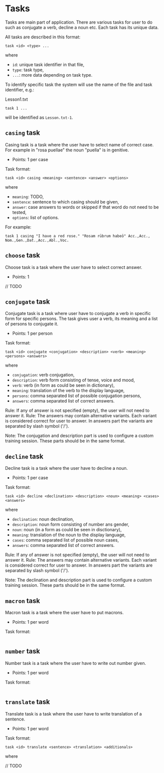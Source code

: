 # Tasks

Tasks are main part of application. There are various tasks for user to do
such as conjugate a verb, decline a noun etc. Each task has its unique data.

All tasks are described in this format:
```
task <id> <type> ...
```
where
 - `id`: unique task identifier in that file,
 - `type`: task type,
 - `...`: more data depending on task type.

To identify specific task the system will use the name of the file and task identifier, e.g.:

Lesson1.txt
```
task 1 ...
```
will be identified as `Lesson.txt-1`.

## `casing` task

Casing task is a task where the user have to select name of correct case. For example in "rosa puellae" the noun "puella" is in genitive.

 - Points: 1 per case

Task format:
```
task <id> casing <meaning> <sentence> <answer> <options>
```
where
 - `meaning`: TODO,
 - `sentence`: sentence to which casing should be given,
 - `answer`: case answers to words or skipped if that word do not need to be tested,
 - `options`: list of options.

For example:
```
task 1 casing "I have a red rose." "Rosam rūbrum habeō" Acc.,Acc., Nom.,Gen.,Dat.,Acc.,Abl.,Voc.
```

## `choose` task

Choose task is a task where the user have to select correct answer.

 - Points: 1

// TODO

## `conjugate` task

Conjugate task is a task where user have to conjugate a verb in specific form
for specific persons. The task gives user a verb, its meaning and a list of
persons to conjugate it.

 - Points: 1 per person

Task format:
```
task <id> conjugate <conjugation> <description> <verb> <meaning> <persons> <answers>
```
where
 - `conjugation`: verb conjugation,
 - `description`: verb form consisting of tense, voice and mood,
 - `verb`: verb (in form as could be seen in dictionary),
 - `meaning`: translation of the verb to the display language,
 - `persons`: comma separated list of possible conjugation persons,
 - `answers`: comma separated list of correct answers.

Rule: If any of answer is not specified (empty), the user will not need to
answer it.
Rule: The answers may contain alternative variants. Each variant is considered
correct for user to answer. In answers part the variants are separated by slash
symbol ('/').

Note: The conjugation and description part is used to configure a custom
training session. These parts should be in the same format.

## `decline` task

Decline task is a task where the user have to decline a noun.

 - Points: 1 per case

Task format:
```
task <id> decline <declination> <description> <noun> <meaning> <cases> <answers>
```
where
 - `declination`: noun declination,
 - `description`: noun form consisting of number ans gender,
 - `noun`: noun (in a form as could be seen in disctionary),
 - `meaning`: translation of the noun to the display language,
 - `cases`: comma separated list of possible noun cases,
 - `answers`: comma separated list of correct answers.

Rule: If any of answer is not specified (empty), the user will not need to
answer it.
Rule: The answers may contain alternative variants. Each variant is considered
correct for user to answer. In answers part the variants are separated by slash
symbol ('/').

Note: The declination and description part is used to configure a custom
training session. These parts should be in the same format.

## `macron` task

Macron task is a task where the user have to put macrons.

 - Points: 1 per word

Task format:
```
```

## `number` task

Number task is a task where the user have to write out number given.

 - Points: 1 per word

Task format:
```
```

## `translate` task

Translate task is a task where the user have to write translation of a sentence.

- Points: 1 per word

Task format:
```
task <id> translate <sentence> <translation> <additionals>
```
where

// TODO
